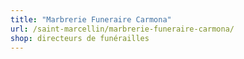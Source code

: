```yaml
---
title: "Marbrerie Funeraire Carmona"
url: /saint-marcellin/marbrerie-funeraire-carmona/
shop: directeurs de funérailles
---
```

